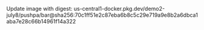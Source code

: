 Update image with digest: us-central1-docker.pkg.dev/demo2-july8/pushpa/bar@sha256:70c1ff51e2c87eba6b8c5c29e719a9e8b2a6dbca1aba7e28c66b14961f14a322 
